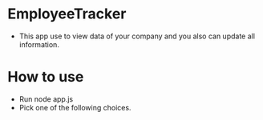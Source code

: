 # EmployeeTracker

* This app use to view data of your company and you also can update all information.

# How to use

* Run node app.js
* Pick one of the following choices.
